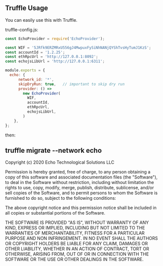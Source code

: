 
## Truffle Usage

You can easily use this with Truffle.

truffle-config.js:
```javascript
const EchoProvider = require('EchoProvider');

const WIF = '5JRfk9ERZMRxU556gJ4MwpuxFySiNhNANjQYShTvsHyTumJ1KzS';
const accountId = '1.2.25';
const ethRpcUrl = 'http://127.0.0.1:8092';
const echojsLibUrl = 'http://127.0.0.1:6311';

module.exports = {
  echo: {
      network_id: '*',
      skipDryRun: true,   // important to skip dry run
      provider: () =>
        new EchoProvider(
          WIF,
          accountId,
          ethRpcUrl,
          echojsLibUrl,
        )
    },
};
```
then:
  ## truffle migrate --network echo

Copyright (c) 2020 Echo Technological Solutions LLC

Permission is hereby granted, free of charge, to any person obtaining a copy
of this software and associated documentation files (the "Software"), to deal
in the Software without restriction, including without limitation the rights
to use, copy, modify, merge, publish, distribute, sublicense, and/or sell
copies of the Software, and to permit persons to whom the Software is
furnished to do so, subject to the following conditions:

The above copyright notice and this permission notice shall be included in
all copies or substantial portions of the Software.

THE SOFTWARE IS PROVIDED "AS IS", WITHOUT WARRANTY OF ANY KIND, EXPRESS OR
IMPLIED, INCLUDING BUT NOT LIMITED TO THE WARRANTIES OF MERCHANTABILITY,
FITNESS FOR A PARTICULAR PURPOSE AND NON INFRINGEMENT. IN NO EVENT SHALL THE
AUTHORS OR COPYRIGHT HOLDERS BE LIABLE FOR ANY CLAIM, DAMAGES OR OTHER
LIABILITY, WHETHER IN AN ACTION OF CONTRACT, TORT OR OTHERWISE, ARISING FROM,
OUT OF OR IN CONNECTION WITH THE SOFTWARE OR THE USE OR OTHER DEALINGS IN
THE SOFTWARE.
